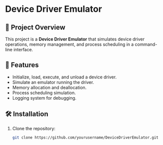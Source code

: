 # Device Driver Emulator

## 📌 Project Overview

This project is a **Device Driver Emulator** that simulates device driver operations, memory management, and process scheduling in a command-line interface.

## 🚀 Features

- Initialize, load, execute, and unload a device driver.
- Simulate an emulator running the driver.
- Memory allocation and deallocation.
- Process scheduling simulation.
- Logging system for debugging.

## 🛠️ Installation

1. Clone the repository:
   ```sh
   git clone https://github.com/yourusername/DeviceDriverEmulator.git
   ```
